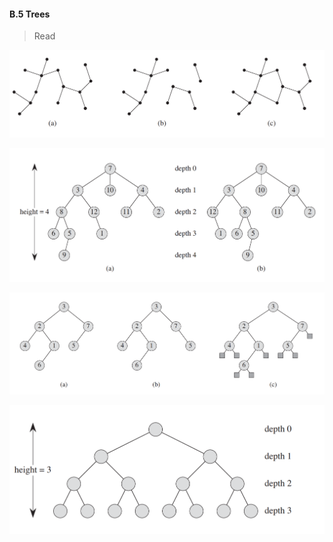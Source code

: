 #### B.5 Trees

> Read

![](./fig-b-4.png)

![](./fig-b-6.png)

![](./fig-b-7.png)

![](./fig-b-8.png)
